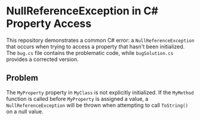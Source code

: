 # NullReferenceException in C# Property Access

This repository demonstrates a common C# error: a `NullReferenceException` that occurs when trying to access a property that hasn't been initialized.  The `bug.cs` file contains the problematic code, while `bugSolution.cs` provides a corrected version.

## Problem

The `MyProperty` property in `MyClass` is not explicitly initialized. If the `MyMethod` function is called before `MyProperty` is assigned a value, a `NullReferenceException` will be thrown when attempting to call `ToString()` on a null value.